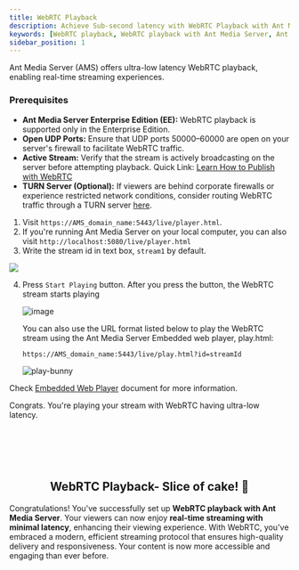 ```yaml
---
title: WebRTC Playback
description: Achieve Sub-second latency with WebRTC Playback with Ant Media Server.
keywords: [WebRTC playback, WebRTC playback with Ant Media Server, Ant Media Server Documentation, Ant Media Server Tutorials]
sidebar_position: 1
---
```


Ant Media Server (AMS) offers ultra-low latency WebRTC playback, enabling real-time streaming experiences.

### Prerequisites
- **Ant Media Server Enterprise Edition (EE):** WebRTC playback is supported only in the Enterprise Edition.
- **Open UDP Ports:** Ensure that UDP ports 50000–60000 are open on your server's firewall to facilitate WebRTC traffic.
- **Active Stream:** Verify that the stream is actively broadcasting on the server before attempting playback. Quick Link: [Learn How to Publish with WebRTC](https://antmedia.io/docs/guides/publish-live-stream/webrtc/)
- **TURN Server (Optional):** If viewers are behind corporate firewalls or experience restricted network conditions, consider routing WebRTC traffic through a TURN server [here](https://antmedia.io/docs/guides/advanced-usage/turn-instalation/coturn-quick-installation/). 

1. Visit ```https://AMS_domain_name:5443/live/player.html```.
2. If you're running Ant Media Server on your local computer, you can also visit ```http://localhost:5080/live/player.html```
3. Write the stream id in text box, ```stream1``` by default.

 ![](@site/static/img/playing-live-streams/webrtc-playing/webrtc-player.png)
 
4. Press ```Start Playing``` button. After you press the button, the WebRTC stream starts playing

   ![image](https://github.com/user-attachments/assets/7fece4b7-754d-4978-9a64-a6177f80b2d6)

   You can also use the URL format listed below to play the WebRTC stream using the Ant Media Server Embedded web player, play.html:

   `https://AMS_domain_name:5443/live/play.html?id=streamId`

   ![play-bunny](https://github.com/user-attachments/assets/7b479b66-7c2c-45cf-8f63-311e47c58db1)


Check [Embedded Web Player](https://antmedia.io/docs/guides/playing-live-stream/embedded-web-player/) document for more information.

Congrats. You're playing your stream with WebRTC having ultra-low latency.

<br /><br />
---

<div align="center">
<h2> WebRTC Playback- Slice of cake! 🍰 </h2>
</div>

Congratulations! You've successfully set up **WebRTC playback with Ant Media Server**. Your viewers can now enjoy **real-time streaming with minimal latency**, enhancing their viewing experience.
With WebRTC, you've embraced a modern, efficient streaming protocol that ensures high-quality delivery and responsiveness. Your content is now more accessible and engaging than ever before.

